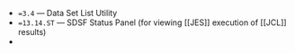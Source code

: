 - `=3.4` — Data Set List Utility
- `=13.14.ST` — SDSF Status Panel (for viewing [[JES]] execution of [[JCL]] results)
-